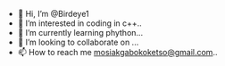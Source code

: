 - 👋 Hi, I’m @Birdeye1
- 👀 I’m interested in coding in c++..
- 🌱 I’m currently learning phython...
- 💞️ I’m looking to collaborate on ...
- 📫 How to reach me mosiakgabokoketso@gmail.com..

<!---
Birdeye1/Birdeye1 is a ✨ special ✨ repository because its `README.md` (this file) appears on your GitHub profile.
You can click the Preview link to take a look at your changes.
--->
